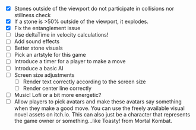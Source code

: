 - [x] Stones outside of the viewport do not participate in collisions nor stillness check
- [x] If a stone is >50% outside of the viewport, it explodes. 
- [x] Fix the entanglement issue
- [ ] Use deltaTime in velocity calculations!
- [ ] Add sound effects
- [ ] Better stone visuals
- [ ] Pick an artstyle for this game
- [ ] Introduce a timer for a player to make a move
- [ ] Introduce a basic AI
- [ ] Screen size adjustments
    - [ ] Render text correctly according to the screen size
    - [ ] Render center line correctly
- [ ] Music! Lofi or a bit more energetic?
- [ ] Allow players to pick avatars and make these avatars say something when they make a good move. You can use the freely available visual novel assets on itch.io. This can also just be a character that represents the game owner or something...like Toasty! from Mortal Kombat.